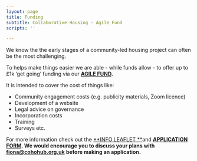 ```yaml
---
layout: page
title: Funding
subtitle: Collaborative Housing - Agile Fund
scripts: ''

---
```

We know the the early stages of a community-led housing project can often be the most challenging. 

To helps make things easier we are able - while funds allow - to offer up to £1k ‘get going’ funding via our [**AGILE FUND**](/uploads/agile-fund-flyer-digital.pdf "agile-fund-flyer-digital.pdf")**.**

It is intended to cover the cost of things like:

* Community engagement costs (e.g. publicity materials, Zoom licence) 
* Development of a website 
* Legal advice on governance 
* Incorporation costs 
* Training 
* Surveys etc.

For more information check out the [**INFO LEAFLET  **](/uploads/agile-fund-flyer-digital.pdf "agile-fund-flyer-digital.pdf")and [**APPLICATION FORM**](/uploads/agile-fund-grant-guidance-vfinal.docx "agile-fund-grant-guidance-vfinal.docx")**. We would encourage you to discuss your plans with** [**fiona@cohohub.org.uk**]() **before making an application.**